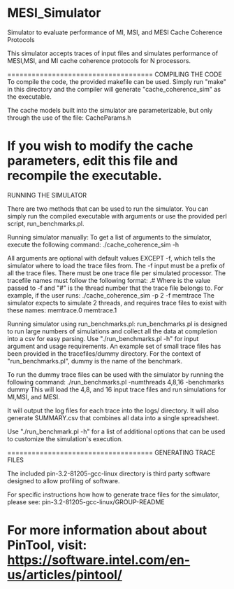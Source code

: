 # MESI_Simulator
Simulator to evaluate performance of MI, MSI, and MESI Cache Coherence Protocols

This simulator accepts traces of input files and simulates performance of MESI,MSI, and MI cache coherence protocols
for N processors.

====================================
COMPILING THE CODE
To compile the code, the provided makefile can be used. Simply run "make" in this directory
and the compiler will generate "cache_coherence_sim" as the executable.

The cache models built into the simulator are parameterizable, but only through the use of the file:
CacheParams.h

If you wish to modify the cache parameters, edit this file and recompile the executable.
====================================
RUNNING THE SIMULATOR

There are two methods that can be used to run the simulator. You can simply
run the compiled executable with arguments or use the provided perl script, run_benchmarks.pl.

Running simulator manually:
To get a list of arguments to the simulator, execute the following command:
./cache_coherence_sim -h

All arguments are optional with default values EXCEPT -f, which tells the simulator where to load
the trace files from. The -f input must be a prefix of all the trace files. There must be one
trace file per simulated processor. The tracefile names must follow the following format:
<prefix>.#  Where <prefix> is the value passed to -f and "#" is the thread number that the trace file
belongs to. For example, if the user runs:
./cache_coherence_sim -p 2 -f memtrace
The simulator expects to simulate 2 threads, and requires trace files to exist with these names:
memtrace.0
memtrace.1

Running simulator using run_benchmarks.pl:
run_benchmarks.pl is designed to run large numbers of simulations and collect all the data
at completion into a csv for easy parsing. Use "./run_benchmarks.pl -h" for input argument
and usage requirements. An example set of small trace files has been provided in the tracefiles/dummy directory.
For the context of "run_benchmarks.pl", dummy is the name of the benchmark.

To run the dummy trace files can be used with the simulator by running the following command:
./run_benchmarks.pl -numthreads 4,8,16 -benchmarks dummy
This will load the 4,8, and 16 input trace files and run simulations for MI,MSI, and MESI.

It will output the log files for each trace into the logs/ directory. It will also generate
SUMMARY.csv that combines all data into a single spreadsheet.

Use "./run_benchmark.pl -h" for a list of additional options that can be used to customize the simulation's execution.

====================================
GENERATING TRACE FILES

The included pin-3.2-81205-gcc-linux directory is third party software designed to allow profiling
of software.

For specific instructions how how to generate trace files for the simulator, please see:
pin-3.2-81205-gcc-linux/GROUP-README

For more information about about PinTool, visit:
https://software.intel.com/en-us/articles/pintool/
====================================